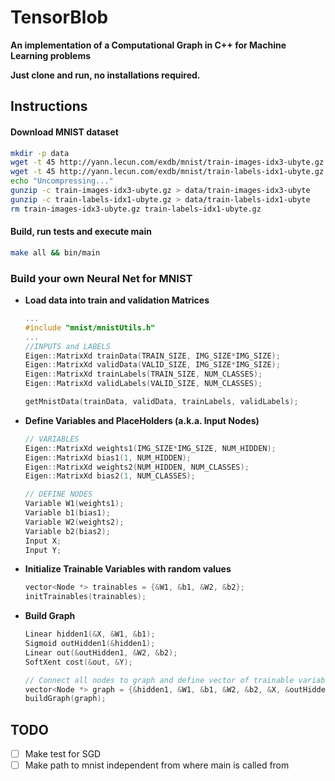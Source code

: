 # TensorBlob

**An implementation of a Computational Graph in C++ for Machine Learning problems**

**Just clone and run, no installations required.**


## Instructions

#### Download MNIST dataset
```bash
mkdir -p data
wget -t 45 http://yann.lecun.com/exdb/mnist/train-images-idx3-ubyte.gz -q --show-progress
wget -t 45 http://yann.lecun.com/exdb/mnist/train-labels-idx1-ubyte.gz -q --show-progress
echo "Uncompressing..."
gunzip -c train-images-idx3-ubyte.gz > data/train-images-idx3-ubyte
gunzip -c train-labels-idx1-ubyte.gz > data/train-labels-idx1-ubyte
rm train-images-idx3-ubyte.gz train-labels-idx1-ubyte.gz
```

#### Build, run tests and execute main
```bash
make all && bin/main
```

### Build your own Neural Net for MNIST

* **Load data into train and validation Matrices**
    ```C++
    ...
    #include "mnist/mnistUtils.h"
    ...
    //INPUTS and LABELS
    Eigen::MatrixXd trainData(TRAIN_SIZE, IMG_SIZE*IMG_SIZE);
    Eigen::MatrixXd validData(VALID_SIZE, IMG_SIZE*IMG_SIZE);
    Eigen::MatrixXd trainLabels(TRAIN_SIZE, NUM_CLASSES);
    Eigen::MatrixXd validLabels(VALID_SIZE, NUM_CLASSES);

    getMnistData(trainData, validData, trainLabels, validLabels);
    ```

* **Define Variables and PlaceHolders (a.k.a. Input Nodes)**
    ```C++
    // VARIABLES
    Eigen::MatrixXd weights1(IMG_SIZE*IMG_SIZE, NUM_HIDDEN);
    Eigen::MatrixXd bias1(1, NUM_HIDDEN);
    Eigen::MatrixXd weights2(NUM_HIDDEN, NUM_CLASSES);
    Eigen::MatrixXd bias2(1, NUM_CLASSES);

    // DEFINE NODES
    Variable W1(weights1);
    Variable b1(bias1);
    Variable W2(weights2);
    Variable b2(bias2);
    Input X;
    Input Y;
    ```
    
* **Initialize Trainable Variables with random values**
    ```C++
    vector<Node *> trainables = {&W1, &b1, &W2, &b2};
    initTrainables(trainables);
    ```
    
* **Build Graph**
    ```C++
    Linear hidden1(&X, &W1, &b1);
    Sigmoid outHidden1(&hidden1);
    Linear out(&outHidden1, &W2, &b2);
    SoftXent cost(&out, &Y);

    // Connect all nodes to graph and define vector of trainable variables
    vector<Node *> graph = {&hidden1, &W1, &b1, &W2, &b2, &X, &outHidden1, &out, &Y, &cost};
    buildGraph(graph);
    ```
    
## TODO
* [ ] Make test for SGD
* [ ] Make path to mnist independent from where main is called from 
